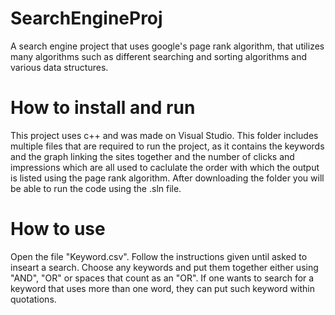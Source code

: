 # SearchEngineProj
A search engine project that uses google's page rank algorithm, that utilizes many algorithms such as different searching and sorting algorithms and various data structures.

# How to install and run
This project uses c++ and was made on Visual Studio.
This folder includes multiple files that are required to run the project, as it contains the keywords and the graph linking the sites together and the number of clicks and impressions which are all used to caclulate the order with which the output is listed using the page rank algorithm.
After downloading the folder you will be able to run the code using the .sln file.

# How to use
Open the file "Keyword.csv".
Follow the instructions given until asked to inseart a search.
Choose any keywords and put them together either using "AND", "OR" or spaces that count as an "OR".
If one wants to search for a keyword that uses more than one word, they can put such keyword within quotations.

